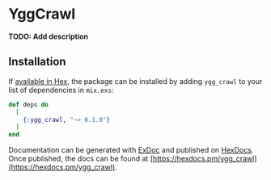 # YggCrawl

**TODO: Add description**

## Installation

If [available in Hex](https://hex.pm/docs/publish), the package can be installed
by adding `ygg_crawl` to your list of dependencies in `mix.exs`:

```elixir
def deps do
  [
    {:ygg_crawl, "~> 0.1.0"}
  ]
end
```

Documentation can be generated with [ExDoc](https://github.com/elixir-lang/ex_doc)
and published on [HexDocs](https://hexdocs.pm). Once published, the docs can
be found at [https://hexdocs.pm/ygg_crawl](https://hexdocs.pm/ygg_crawl).

